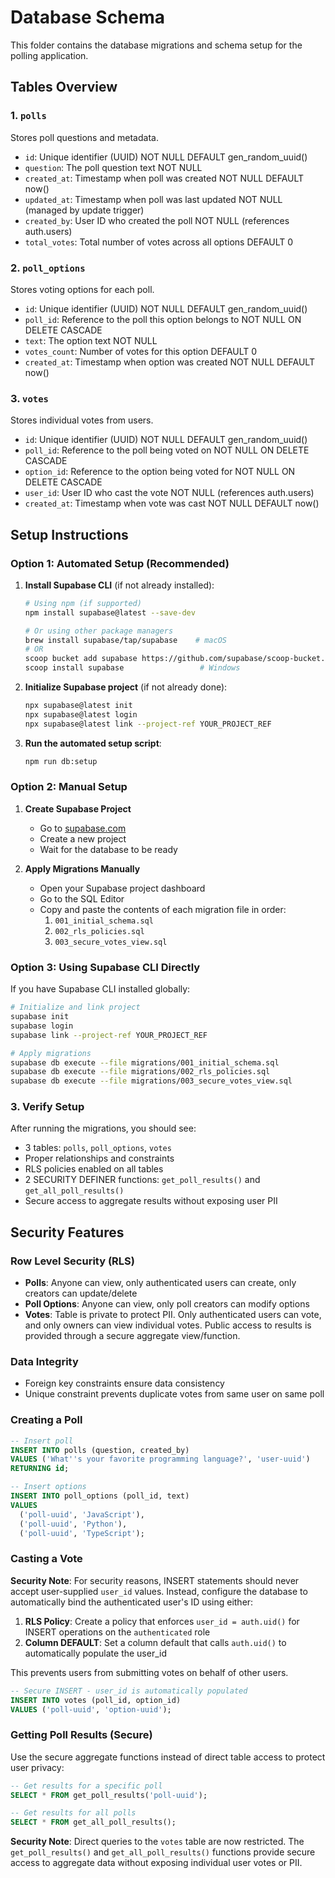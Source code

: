 # Database Schema

This folder contains the database migrations and schema setup for the polling application.

## Tables Overview

### 1. `polls`

Stores poll questions and metadata.

- `id`: Unique identifier (UUID) NOT NULL DEFAULT gen_random_uuid()
- `question`: The poll question text NOT NULL
- `created_at`: Timestamp when poll was created NOT NULL DEFAULT now()
- `updated_at`: Timestamp when poll was last updated NOT NULL (managed by update trigger)
- `created_by`: User ID who created the poll NOT NULL (references auth.users)
- `total_votes`: Total number of votes across all options DEFAULT 0

### 2. `poll_options`

Stores voting options for each poll.

- `id`: Unique identifier (UUID) NOT NULL DEFAULT gen_random_uuid()
- `poll_id`: Reference to the poll this option belongs to NOT NULL ON DELETE CASCADE
- `text`: The option text NOT NULL
- `votes_count`: Number of votes for this option DEFAULT 0
- `created_at`: Timestamp when option was created NOT NULL DEFAULT now()

### 3. `votes`

Stores individual votes from users.

- `id`: Unique identifier (UUID) NOT NULL DEFAULT gen_random_uuid()
- `poll_id`: Reference to the poll being voted on NOT NULL ON DELETE CASCADE
- `option_id`: Reference to the option being voted for NOT NULL ON DELETE CASCADE
- `user_id`: User ID who cast the vote NOT NULL (references auth.users)
- `created_at`: Timestamp when vote was cast NOT NULL DEFAULT now()

## Setup Instructions

### Option 1: Automated Setup (Recommended)

1. **Install Supabase CLI** (if not already installed):

   ```bash
   # Using npm (if supported)
   npm install supabase@latest --save-dev

   # Or using other package managers
   brew install supabase/tap/supabase    # macOS
   # OR
   scoop bucket add supabase https://github.com/supabase/scoop-bucket.git
   scoop install supabase                 # Windows
   ```

2. **Initialize Supabase project** (if not already done):

   ```bash
   npx supabase@latest init
   npx supabase@latest login
   npx supabase@latest link --project-ref YOUR_PROJECT_REF
   ```

3. **Run the automated setup script**:
   ```bash
   npm run db:setup
   ```

### Option 2: Manual Setup

1. **Create Supabase Project**

   - Go to [supabase.com](https://supabase.com)
   - Create a new project
   - Wait for the database to be ready

2. **Apply Migrations Manually**
   - Open your Supabase project dashboard
   - Go to the SQL Editor
   - Copy and paste the contents of each migration file in order:
     1. `001_initial_schema.sql`
     2. `002_rls_policies.sql`
     3. `003_secure_votes_view.sql`

### Option 3: Using Supabase CLI Directly

If you have Supabase CLI installed globally:

```bash
# Initialize and link project
supabase init
supabase login
supabase link --project-ref YOUR_PROJECT_REF

# Apply migrations
supabase db execute --file migrations/001_initial_schema.sql
supabase db execute --file migrations/002_rls_policies.sql
supabase db execute --file migrations/003_secure_votes_view.sql
```

### 3. Verify Setup

After running the migrations, you should see:

- 3 tables: `polls`, `poll_options`, `votes`
- Proper relationships and constraints
- RLS policies enabled on all tables
- 2 SECURITY DEFINER functions: `get_poll_results()` and `get_all_poll_results()`
- Secure access to aggregate results without exposing user PII

## Security Features

### Row Level Security (RLS)

- **Polls**: Anyone can view, only authenticated users can create, only creators can update/delete
- **Poll Options**: Anyone can view, only poll creators can modify options
- **Votes**: Table is private to protect PII. Only authenticated users can vote, and only owners can view individual votes. Public access to results is provided through a secure aggregate view/function.

### Data Integrity

- Foreign key constraints ensure data consistency
- Unique constraint prevents duplicate votes from same user on same poll

### Creating a Poll

```sql
-- Insert poll
INSERT INTO polls (question, created_by)
VALUES ('What''s your favorite programming language?', 'user-uuid')
RETURNING id;

-- Insert options
INSERT INTO poll_options (poll_id, text)
VALUES
  ('poll-uuid', 'JavaScript'),
  ('poll-uuid', 'Python'),
  ('poll-uuid', 'TypeScript');
```

### Casting a Vote

**Security Note**: For security reasons, INSERT statements should never accept user-supplied `user_id` values. Instead, configure the database to automatically bind the authenticated user's ID using either:

1. **RLS Policy**: Create a policy that enforces `user_id = auth.uid()` for INSERT operations on the `authenticated` role
2. **Column DEFAULT**: Set a column default that calls `auth.uid()` to automatically populate the user_id

This prevents users from submitting votes on behalf of other users.

```sql
-- Secure INSERT - user_id is automatically populated
INSERT INTO votes (poll_id, option_id)
VALUES ('poll-uuid', 'option-uuid');
```

### Getting Poll Results (Secure)

Use the secure aggregate functions instead of direct table access to protect user privacy:

```sql
-- Get results for a specific poll
SELECT * FROM get_poll_results('poll-uuid');

-- Get results for all polls
SELECT * FROM get_all_poll_results();
```

**Security Note**: Direct queries to the `votes` table are now restricted. The `get_poll_results()` and `get_all_poll_results()` functions provide secure access to aggregate data without exposing individual user votes or PII.
